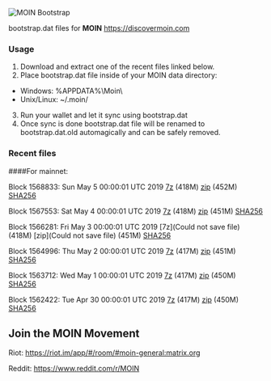 ![MOIN Bootstrap](https://i.imgur.com/KjM1jMp.jpg)

bootstrap.dat files for **MOIN** https://discovermoin.com

### Usage

1. Download and extract one of the recent files linked below.
2. Place bootstrap.dat file inside of your MOIN data directory:
 - Windows: %APPDATA%\Moin\
 - Unix/Linux: ~/.moin/
3. Run your wallet and let it sync using bootstrap.dat
4. Once sync is done bootstrap.dat file will be renamed to bootstrap.dat.old automagically and can be safely removed.


### Recent files

####For mainnet:

Block 1568833: Sun May  5 00:00:01 UTC 2019 [7z](https://transfer.sh/LdlEc/bootstrap.dat.20190505.7z) (418M) [zip](https://transfer.sh/spQs3/bootstrap.dat.20190505.zip) (452M) [SHA256](https://transfer.sh/wEjM0/sha256.txt)

Block 1567553: Sat May  4 00:00:01 UTC 2019 [7z](https://transfer.sh/tAeVn/bootstrap.dat.20190504.7z) (418M) [zip](https://transfer.sh/hndEJ/bootstrap.dat.20190504.zip) (451M) [SHA256](https://transfer.sh/RFAhV/sha256.txt)

Block 1566281: Fri May  3 00:00:01 UTC 2019 [7z](Could not save file) (418M) [zip](Could not save file) (451M) [SHA256](https://transfer.sh/DNtKE/sha256.txt)

Block 1564996: Thu May  2 00:00:01 UTC 2019 [7z]() (417M) [zip]() (451M) [SHA256]()

Block 1563712: Wed May  1 00:00:01 UTC 2019 [7z](https://transfer.sh/11Xjb6/bootstrap.dat.20190501.7z) (417M) [zip](https://transfer.sh/waB3M/bootstrap.dat.20190501.zip) (450M) [SHA256](https://transfer.sh/StrjB/sha256.txt)

Block 1562422: Tue Apr 30 00:00:01 UTC 2019 [7z](https://transfer.sh/cFgUc/bootstrap.dat.20190430.7z) (417M) [zip](https://transfer.sh/QV7PO/bootstrap.dat.20190430.zip) (450M) [SHA256](https://transfer.sh/OXg4Z/sha256.txt)

## Join the MOIN Movement

Riot: https://riot.im/app/#/room/#moin-general:matrix.org

Reddit: https://www.reddit.com/r/MOIN
